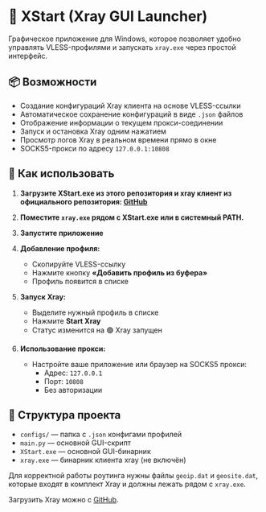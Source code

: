# 🧭 XStart (Xray GUI Launcher)

Графическое приложение для Windows, которое позволяет удобно управлять VLESS-профилями и запускать `xray.exe` через простой интерфейс.

## 📦 Возможности

- Создание конфигураций Xray клиента на основе VLESS-ссылки
- Автоматическое сохранение конфигураций в виде `.json` файлов
- Отображение информации о текущем прокси-соединении
- Запуск и остановка Xray одним нажатием
- Просмотр логов Xray в реальном времени прямо в окне
- SOCKS5-прокси по адресу `127.0.0.1:10808`

## 🚀 Как использовать

1. **Загрузите XStart.exe из этого репозитория и xray клиент из официального репозитория: [GitHub](https://github.com/XTLS/Xray-core/releases)**
2. **Поместите `xray.exe` рядом с XStart.exe или в системный PATH.**
3. **Запустите приложение**
4. **Добавление профиля:**
   - Скопируйте VLESS-ссылку
   - Нажмите кнопку **«Добавить профиль из буфера»**
   - Профиль появится в списке

5. **Запуск Xray:**
   - Выделите нужный профиль в списке
   - Нажмите **Start Xray**
   - Статус изменится на 🟢 Xray запущен

6. **Использование прокси:**
   - Настройте ваше приложение или браузер на SOCKS5 прокси:
     - Адрес: `127.0.0.1`
     - Порт: `10808`
     - Без авторизации

## 📁 Структура проекта

- `configs/` — папка с `.json` конфигами профилей
- `main.py` — основной GUI-скрипт
- `XStart.exe` — основной GUI-бинарник
- `xray.exe` — бинарник клиента xray (не включён)

Для корректной работы роутинга нужны файлы `geoip.dat` и `geosite.dat`, которые входят в комплект Xray и должны лежать рядом с `xray.exe`.

Загрузить Xray можно с [GitHub](https://github.com/XTLS/Xray-core/releases).
